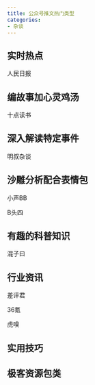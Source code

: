 ```yaml
---
title: 公众号推文热门类型
categories:
- 杂谈
---
```



## 实时热点


人民日报


## 编故事加心灵鸡汤

十点读书


## 深入解读特定事件

明叔杂谈

##  沙雕分析配合表情包

小声BB

B头四


## 有趣的科普知识

混子曰

## 行业资讯

差评君

36氪

虎嗅


## 实用技巧



## 极客资源包类









